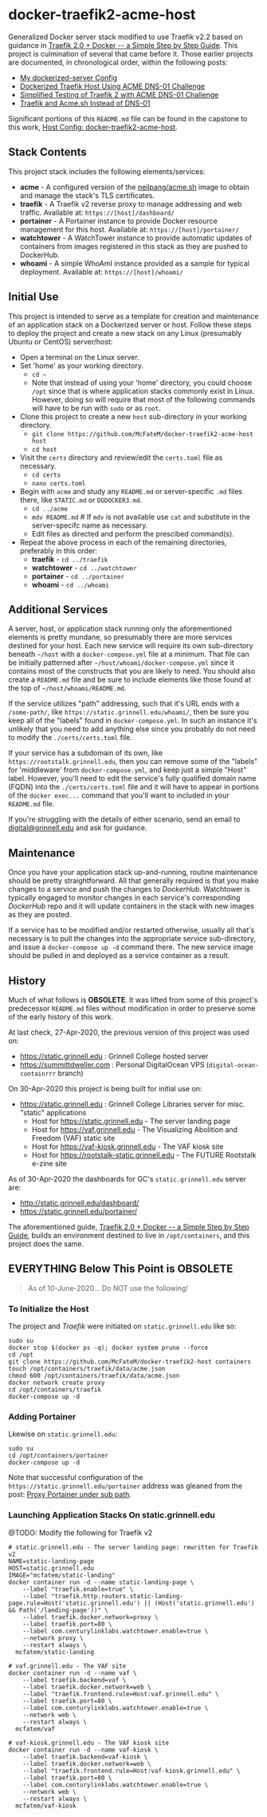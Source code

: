 # docker-traefik2-acme-host

Generalized Docker server stack modified to use Traefik v2.2 based on guidance in [Traefik 2.0 + Docker -- a Simple Step by Step Guide](https://medium.com/@containeroo/traefik-2-0-docker-a-simple-step-by-step-guide-e0be0c17cfa5). This project is culmination of several that came before it. Those earlier projects are documented, in chronological order, within the following posts:

  - [My dockerized-server Config](https://dlad.summittdweller.com/en/posts/042-my-dockerized-server-config/)
  - [Dockerized Traefik Host Using ACME DNS-01 Challenge](https://dlad.summittdweller.com/en/posts/071-dockerized-traefik-using-acme-dns-01/)
  - [Simplified Testing of Traefik 2 with ACME DNS-01 Challenge](https://dlad.summittdweller.com/en/posts/074-simplified-testing-traefik-2-with-acme-dns-01/)
  - [Traefik and Acme.sh Instead of DNS-01](https://dlad.summittdweller.com/en/posts/079-traefik-and-acme.sh-instead-of-dns-01/)

Significant portions of this `README.md` file can be found in the capstone to this work, [Host Config: docker-traefik2-acme-host](https://dlad.summittdweller.com/en/posts/080-host-config-docker-traefik2-acme-host/).

## Stack Contents

This project stack includes the following elements/services:

  - **acme** - A configured version of the [neilpang/acme.sh](https://hub.docker.com/r/neilpang/acme.sh) image to obtain and manage the stack's TLS certificates.
  - **traefik** - A Traefik v2 reverse proxy to manage addressing and web traffic. Available at: `https://[host]/dashboard/`
  - **portainer** - A Portainer instance to provide Docker resource management for this host. Available at: `https://[host]/portainer/`
  - **watchtower** - A WatchTower instance to provide automatic updates of containers from images registered in this stack as they are pushed to DockerHub.
  - **whoami** - A simple WhoAmI instance provided as a sample for typical deployment. Available at: `https://[host]/whoami/`

## Initial Use

This project is intended to serve as a template for creation and maintenance of an application stack on a Dockerized server or host.  Follow these steps to deploy the project and create a new stack on any Linux (presumably Ubuntu or CentOS) server/host:

  - Open a terminal on the Linux server.
  - Set 'home' as your working directory.
    - `cd ~`
    - Note that instead of using your 'home' directory, you could choose `/opt` since that is where application stacks commonly exist in Linux. However, doing so will require that most of the following commands will have to be run with `sudo` or as `root`.
  - Clone this project to create a new `host` sub-directory in your working directory.
    - `git clone https://github.com/McFateM/docker-traefik2-acme-host host`
    - `cd host`
  - Visit the `certs` directory and review/edit the `certs.toml` file as necessary.
    - `cd certs`
    - `nano certs.toml`
  - Begin with `acme` and study any `README.md` or server-specific `.md` files there, like `STATIC.md` or `DGDOCKER3.md`.
    - `cd ../acme`
    - `mdv README.md` # If `mdv` is not available use `cat` and substitute in the server-specifc name as necessary.
    - Edit files as directed and perform the prescibed command(s).
  - Repeat the above process in each of the remaining directories, preferably in this order:
    - **traefik** - `cd ../traefik`
    - **watchtower** - `cd ../watchtower`
    - **portainer** - `cd ../portainer`
    - **whoami** - `cd ../whoami`

## Additional Services

A server, host, or application stack running only the aforementioned elements is pretty mundane, so presumably there are more services destined for your host.  Each new service will require its own sub-directory beneath `~/host` with a `docker-compose.yml` file at a minimum.  That file can be initially patterned after `~/host/whoami/docker-compose.yml` since it contains most of the constructs that you are likely to need.  You should also create a `README.md` file and be sure to include elements like those found at the top of `~/host/whoami/README.md`.

If the service utilizes "path" addressing, such that it's URL ends with a `/some-path/`, like `https://static.grinnell.edu/whoami/`, then be sure you keep all of the "labels" found in `docker-compose.yml`. In such an instance it's unlikely that you need to add anything else since you probably do not need to modify the `./certs/certs.toml` file.

If your service has a subdomain of its own, like `https://rootstalk.grinnell.edu`, then you can remove some of the "labels" for 'middleware' from `docker-compose.yml`, and keep just a simple "Host" label. However, you'll need to edit the service's fully qualified domain name (FQDN) into the `./certs/certs.toml` file and it will have to appear in portions of the `docker exec...` command that you'll want to included in your `README.md` file.

If you're struggling with the details of either scenario, send an email to [digital@grinnell.edu](mailto:digital.grinnell.edu) and ask for guidance.

## Maintenance

Once you have your application stack up-and-running, routine maintenance should be pretty straightforward. All that generally required is that you make changes to a service and push the changes to _DockerHub_.  Watchtower is typically engaged to monitor changes in each service's corresponding _DockerHub_ repo and it will update containers in the stack with new images as they are posted.

If a service has to be modified and/or restarted otherwise, usually all that's necessary is to pull the changes into the appropriate service sub-directory, and issue a `docker-compose up -d` command there.  The new service image should be pulled in and deployed as a service container as a result.

## History

Much of what follows is **OBSOLETE**. It was lifted from some of this project's predecessor `README.md` files without modification in order to preserve some of the early history of this work.


At last check, 27-Apr-2020, the previous version of this project was used on:

  - https://static.grinnell.edu  : Grinnell College hosted server
  - https://summittdweller.com   : Personal DigitalOcean VPS (`digital-ocean-containrrr` branch)

On 30-Apr-2020 this project is being built for initial use on:

  - https://static.grinnell.edu : Grinnell College Libraries server for misc. "static" applications
    - Host for https://static.grinnell.edu - The server landing page
    - Host for https://vaf.grinnell.edu - The Visualizing Abolition and Freedom (VAF) static site
    - Host for https://vaf-kiosk.grinnell.edu - The VAF kiosk site
    - Host for https://rootstalk-static.grinnell.edu - The FUTURE Rootstalk e-zine site

As of 30-Apr-2020 the dashboards for GC's `static.grinnell.edu` server are:

  - http://static.grinnell.edu/dashboard/
  - https://static.grinnell.edu/portainer/


The aforementioned guide, [Traefik 2.0 + Docker -- a Simple Step by Step Guide](https://medium.com/@containeroo/traefik-2-0-docker-a-simple-step-by-step-guide-e0be0c17cfa5), builds an environment destined to live in `/opt/containers`, and this project does the same.

## EVERYTHING Below This Point is OBSOLETE

> As of 10-June-2020... Do NOT use the following!

### To Initialize the Host

The project and _Traefik_ were initiated on `static.grinnell.edu` like so:

```
sudo su
docker stop $(docker ps -q); docker system prune --force
cd /opt
git clone https://github.com/McFateM/docker-traefik2-host containers
touch /opt/containers/traefik/data/acme.json
chmod 600 /opt/containers/traefik/data/acme.json
docker network create proxy
cd /opt/containers/traefik
docker-compose up -d
```

### Adding Portainer

Lkewise on `static.grinnell.edu`:

```
sudo su
cd /opt/containers/portainer
docker-compose up -d
```

Note that successful configuration of the `https://static.grinnell.edu/portainer` address was gleaned from the post: [Proxy Portainer under sub path](https://community.containo.us/t/proxy-portainer-under-sub-path/3601).

###  Launching Application Stacks On static.grinnell.edu

@TODO: Modify the following for Traefik v2

```
# static.grinnell.edu - The server landing page: rewritten for Traefik v2
NAME=static-landing-page
HOST=static.grinnell.edu
IMAGE="mcfatem/static-landing"
docker container run -d --name static-landing-page \
    --label "traefik.enable=true" \
    --label "traefik.http.routers.static-landing-page.rule=Host('static.grinnell.edu') || (Host('static.grinnell.edu') && Path('/landing-page'))" \
    --label traefik.docker.network=proxy \
    --label traefik.port=80 \
    --label com.centurylinklabs.watchtower.enable=true \
    --network proxy \
    --restart always \
  mcfatem/static-landing

# vaf.grinnell.edu - The VAF site
docker container run -d --name vaf \
    --label traefik.backend=vaf \
    --label traefik.docker.network=web \
    --label "traefik.frontend.rule=Host:vaf.grinnell.edu" \
    --label traefik.port=80 \
    --label com.centurylinklabs.watchtower.enable=true \
    --network web \
    --restart always \
  mcfatem/vaf

# vaf-kiosk.grinnell.edu - The VAF kiosk site
docker container run -d --name vaf-kiosk \
    --label traefik.backend=vaf-kiosk \
    --label traefik.docker.network=web \
    --label "traefik.frontend.rule=Host:vaf-kiosk.grinnell.edu" \
    --label traefik.port=80 \
    --label com.centurylinklabs.watchtower.enable=true \
    --network web \
    --restart always \
  mcfatem/vaf-kiosk
```
